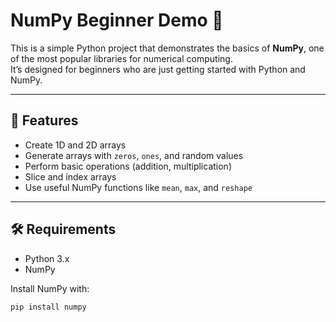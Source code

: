  # NumPy Beginner Demo 🚀
 
This is a simple Python project that demonstrates the basics of **NumPy**, one of the most popular libraries for numerical computing.   
It’s designed for beginners who are just getting started with Python and NumPy. 
  
---   
   
## 📌 Features  
- Create 1D and 2D arrays    
- Generate arrays with `zeros`, `ones`, and random values    
- Perform basic operations (addition, multiplication)         
- Slice and index arrays
- Use useful NumPy functions like `mean`, `max`, and `reshape`   
 
---

## 🛠️ Requirements
- Python 3.x  
- NumPy  

Install NumPy with:
```bash
pip install numpy
